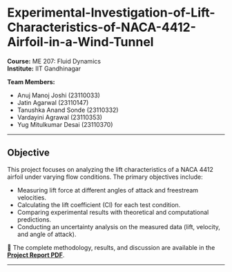 # Experimental-Investigation-of-Lift-Characteristics-of-NACA-4412-Airfoil-in-a-Wind-Tunnel
**Course:** ME 207: Fluid Dynamics  
**Institute:** IIT Gandhinagar  

**Team Members:**  
- Anuj Manoj Joshi (23110033)  
- Jatin Agarwal (23110147)  
- Tanushka Anand Sonde (23110332)  
- Vardayini Agrawal (23110353)  
- Yug Mitulkumar Desai (23110370)  

---

## Objective  

This project focuses on analyzing the lift characteristics of a NACA 4412 airfoil under varying flow conditions. The primary objectives include:  

- Measuring lift force at different angles of attack and freestream velocities.  
- Calculating the lift coefficient (Cl) for each test condition.  
- Comparing experimental results with theoretical and computational predictions.  
- Conducting an uncertainty analysis on the measured data (lift, velocity, and angle of attack).  

📄 The complete methodology, results, and discussion are available in the **[Project Report PDF](./Project_Report.pdf)**.  

---
